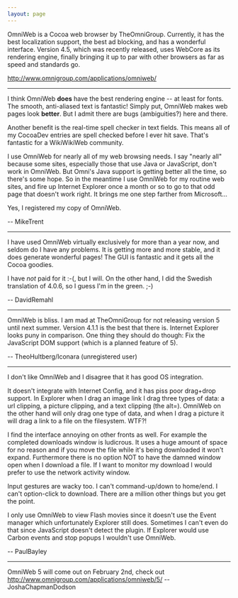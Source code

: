 ```yaml
---
layout: page
---
```


OmniWeb is a Cocoa web browser by TheOmniGroup. Currently, it has the best localization support, the best ad blocking, and has a wonderful interface. Version 4.5, which was recently released, uses WebCore as its rendering engine, finally bringing it up to par with other browsers as far as speed and standards go.

http://www.omnigroup.com/applications/omniweb/

----

I think OmniWeb **does** have the best rendering engine -- at least for fonts. The smooth, anti-aliased text is fantastic! Simply put, OmniWeb makes web pages look **better**. But I admit there are bugs (ambiguities?) here and there.

Another benefit is the real-time spell checker in text fields. This means all of my CocoaDev entries are spell checked before I ever hit save. That's fantastic for a WikiWikiWeb community.

I use OmniWeb for nearly all of my web browsing needs. I say "nearly all" because some sites, especially those that use Java or JavaScript, don't work in OmniWeb. But Omni's Java support is getting better all the time, so there's some hope. So in the meantime I use OmniWeb for my routine web sites, and fire up Internet Explorer once a month or so to go to that odd page that doesn't work right. It brings me one step farther from Microsoft...

Yes, I registered my copy of OmniWeb.

-- MikeTrent

----

I have used OmniWeb virtually exclusively for more than a year now, and seldom do I have any problems. It is getting more and more stable, and it does generate wonderful pages! The GUI is fantastic and it gets all the Cocoa goodies.

I have *not* paid for it :-(, but I will. On the other hand, I did the Swedish translation of 4.0.6, so I guess I'm in the green. ;-)

-- DavidRemahl

----

OmniWeb is bliss. I am mad at TheOmniGroup for not releasing version 5 until next summer. Version 4.1.1 is the best that there is. Internet Explorer looks puny in comparison. One thing they should do though: Fix the JavaScript DOM support (which is a planned feature of 5).

-- TheoHultberg/Iconara (unregistered user)


----

I don't like OmniWeb and I disagree that it has good OS integration.

It doesn't integrate with Internet Config, and it has piss poor drag+drop support. In Explorer when I drag an image link I drag three types of data: a url clipping, a picture clipping, and a text clipping (the alt=). OmniWeb on the other hand will only drag one type of data, and when I drag a picture it will drag a link to a file on the filesystem. WTF?!

I find the interface annoying on other fronts as well. For example the completed downloads window is ludicrous. It uses a huge amount of space for no reason and if you move the file while it's being downloaded it won't expand. Furthermore there is no option NOT to have the damned window open when I download a file. If I want to monitor my download I would prefer to use the network activity window.

Input gestures are wacky too. I can't command-up/down to home/end. I can't option-click to download. There are a million other things but you get the point.

I only use OmniWeb to view Flash movies since it doesn't use the Event manager which unfortunately Explorer still does. Sometimes I can't even do that since JavaScript doesn't detect the plugin. If Explorer would use Carbon events and stop popups I wouldn't use OmniWeb.

-- PaulBayley

----
OmniWeb 5 will come out on February 2nd, check out http://www.omnigroup.com/applications/omniweb/5/
--JoshaChapmanDodson
